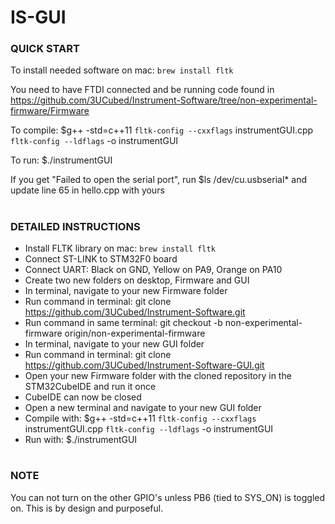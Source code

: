 # IS-GUI

### QUICK START
To install needed software on mac: `brew install fltk`

You need to have FTDI connected and be running code found in https://github.com/3UCubed/Instrument-Software/tree/non-experimental-firmware/Firmware

To compile: $g++ -std=c++11 `fltk-config --cxxflags` instrumentGUI.cpp `fltk-config --ldflags` -o instrumentGUI

To run: $./instrumentGUI

If you get "Failed to open the serial port", run $ls /dev/cu.usbserial* and update line 65 in hello.cpp with yours

#


### DETAILED INSTRUCTIONS
* Install FLTK library on mac: `brew install fltk`
* Connect ST-LINK to STM32F0 board
* Connect UART: Black on GND, Yellow on PA9, Orange on PA10
* Create two new folders on desktop, Firmware and GUI
* In terminal, navigate to your new Firmware folder
* Run command in terminal: git clone https://github.com/3UCubed/Instrument-Software.git
* Run command in same terminal: git checkout -b non-experimental-firmware origin/non-experimental-firmware
* In terminal, navigate to your new GUI folder
* Run command in terminal: git clone https://github.com/3UCubed/Instrument-Software-GUI.git
* Open your new Firmware folder with the cloned repository in the STM32CubeIDE and run it once
* CubeIDE can now be closed
* Open a new terminal and navigate to your new GUI folder
* Compile with: $g++ -std=c++11 `fltk-config --cxxflags` instrumentGUI.cpp `fltk-config --ldflags` -o instrumentGUI
* Run with: $./instrumentGUI

#


### NOTE
You can not turn on the other GPIO's unless PB6 (tied to SYS_ON) is toggled on. This is by design and purposeful.
